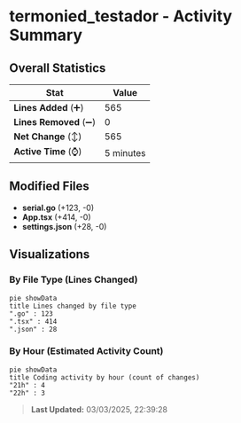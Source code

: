 # termonied_testador - Activity Summary 

## Overall Statistics

| Stat                   | Value                                                             |
| ---------------------- | ----------------------------------------------------------------- |
| **Lines Added** (➕)   | 565                                          |
| **Lines Removed** (➖) | 0                                        |
| **Net Change** (↕)    | 565                |
| **Active Time** (⌚)   | 5 minutes |


## Modified Files
- **serial.go** (+123, -0)
- **App.tsx** (+414, -0)
- **settings.json** (+28, -0)

## Visualizations

### By File Type (Lines Changed)

```mermaid
pie showData
title Lines changed by file type
".go" : 123
".tsx" : 414
".json" : 28
```

### By Hour (Estimated Activity Count)

```mermaid
pie showData
title Coding activity by hour (count of changes)
"21h" : 4
"22h" : 3
```


> **Last Updated:** 03/03/2025, 22:39:28